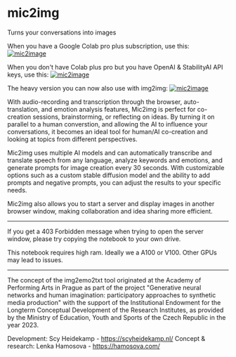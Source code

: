 # mic2img
Turns your conversations into images

When you have a Google Colab pro plus subscription, use this:
[![mic2image](https://colab.research.google.com/assets/colab-badge.svg)](https://colab.research.google.com/drive/1kk4suKC5MNTlopaW6c3y1gcqKkugoVr8#scrollTo=cC982X14mr4u)

When you don't have Colab plus pro but you have OpenAI & StabilityAI API keys, use this:
[![mic2image](https://colab.research.google.com/assets/colab-badge.svg)](https://colab.research.google.com/drive/1e4f5-Up54ySiFsWvKiPyZrJNnJcWmjfl?usp=sharing)

The heavy version you can now also use with img2img:
[![mic2image](https://colab.research.google.com/assets/colab-badge.svg)]([https://colab.research.google.com/drive/1e4f5-Up54ySiFsWvKiPyZrJNnJcWmjfl?usp=sharing](https://colab.research.google.com/drive/1zapwwj-p8oYz-p6yqfZOhAArcS2vn9Mi))



With audio-recording and transcription through the browser, auto-translation, and emotion analysis features, Mic2img is perfect for co-creation sessions, brainstorming, or reflecting on ideas. By turning it on parallel to a human converstion, and allowing the AI to influence your conversations, it becomes an ideal tool for human/AI co-creation and looking at topics from different perspectives.

Mic2img uses multiple AI models and can automatically transcribe and translate speech from any language, analyze keywords and emotions, and generate prompts for image creation every 30 seconds. With customizable options such as a custom stable diffusion model and the ability to add prompts and negative prompts, you can adjust the results to your specific needs.

Mic2img also allows you to start a server and display images in another browser window, making collaboration and idea sharing more efficient. 

---------------------------------

If you get a 403 Forbidden message when trying to open the server window, please try copying the notebook to your own drive.

This notebook requires high ram. Ideally we a A100 or V100. Other GPUs may lead to issues.

---------------------------------

The concept of the img2emo2txt tool originated at the Academy of Performing Arts in Prague as part of the project "Generative neural networks and human imagination: participatory approaches to synthetic media production" with the support of the Institutional Endowment for the Longterm Conceptual Development of the Research Institutes, as provided by the Ministry of Education, Youth and Sports of the Czech Republic in the year 2023.

Development: Scy Heidekamp - https://scyheidekamp.nl/
Concept & research: Lenka Hamosova - https://hamosova.com/
